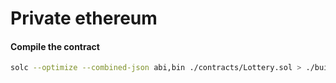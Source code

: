 # Private ethereum

#### Compile the contract

```bash
solc --optimize --combined-json abi,bin ./contracts/Lottery.sol > ./build/Lottery.json
```
